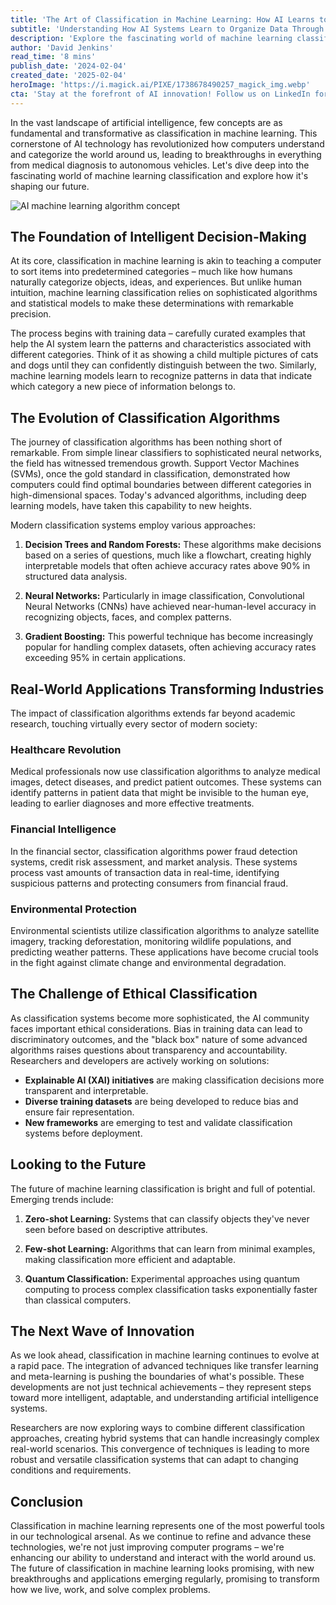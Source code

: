 ```yaml
---
title: 'The Art of Classification in Machine Learning: How AI Learns to Categorize Our World'
subtitle: 'Understanding How AI Systems Learn to Organize Data Through Classification'
description: 'Explore the fascinating world of machine learning classification, from its fundamental principles to cutting-edge applications. Learn how AI systems are trained to categorize information, revolutionizing industries from healthcare to environmental protection, and discover the emerging trends shaping the future of this transformative technology.'
author: 'David Jenkins'
read_time: '8 mins'
publish_date: '2024-02-04'
created_date: '2025-02-04'
heroImage: 'https://i.magick.ai/PIXE/1738678490257_magick_img.webp'
cta: 'Stay at the forefront of AI innovation! Follow us on LinkedIn for regular updates on machine learning breakthroughs, industry applications, and emerging technologies that are reshaping our world.'
---
```


In the vast landscape of artificial intelligence, few concepts are as fundamental and transformative as classification in machine learning. This cornerstone of AI technology has revolutionized how computers understand and categorize the world around us, leading to breakthroughs in everything from medical diagnosis to autonomous vehicles. Let's dive deep into the fascinating world of machine learning classification and explore how it's shaping our future.

![AI machine learning algorithm concept](https://i.magick.ai/PIXE/1738679027377_magick_img.webp)

## The Foundation of Intelligent Decision-Making

At its core, classification in machine learning is akin to teaching a computer to sort items into predetermined categories – much like how humans naturally categorize objects, ideas, and experiences. But unlike human intuition, machine learning classification relies on sophisticated algorithms and statistical models to make these determinations with remarkable precision.

The process begins with training data – carefully curated examples that help the AI system learn the patterns and characteristics associated with different categories. Think of it as showing a child multiple pictures of cats and dogs until they can confidently distinguish between the two. Similarly, machine learning models learn to recognize patterns in data that indicate which category a new piece of information belongs to.

## The Evolution of Classification Algorithms

The journey of classification algorithms has been nothing short of remarkable. From simple linear classifiers to sophisticated neural networks, the field has witnessed tremendous growth. Support Vector Machines (SVMs), once the gold standard in classification, demonstrated how computers could find optimal boundaries between different categories in high-dimensional spaces. Today's advanced algorithms, including deep learning models, have taken this capability to new heights.

Modern classification systems employ various approaches:

1. **Decision Trees and Random Forests:** These algorithms make decisions based on a series of questions, much like a flowchart, creating highly interpretable models that often achieve accuracy rates above 90% in structured data analysis.

2. **Neural Networks:** Particularly in image classification, Convolutional Neural Networks (CNNs) have achieved near-human-level accuracy in recognizing objects, faces, and complex patterns.

3. **Gradient Boosting:** This powerful technique has become increasingly popular for handling complex datasets, often achieving accuracy rates exceeding 95% in certain applications.

## Real-World Applications Transforming Industries

The impact of classification algorithms extends far beyond academic research, touching virtually every sector of modern society:

### Healthcare Revolution

Medical professionals now use classification algorithms to analyze medical images, detect diseases, and predict patient outcomes. These systems can identify patterns in patient data that might be invisible to the human eye, leading to earlier diagnoses and more effective treatments.

### Financial Intelligence

In the financial sector, classification algorithms power fraud detection systems, credit risk assessment, and market analysis. These systems process vast amounts of transaction data in real-time, identifying suspicious patterns and protecting consumers from financial fraud.

### Environmental Protection

Environmental scientists utilize classification algorithms to analyze satellite imagery, tracking deforestation, monitoring wildlife populations, and predicting weather patterns. These applications have become crucial tools in the fight against climate change and environmental degradation.

## The Challenge of Ethical Classification

As classification systems become more sophisticated, the AI community faces important ethical considerations. Bias in training data can lead to discriminatory outcomes, and the "black box" nature of some advanced algorithms raises questions about transparency and accountability. Researchers and developers are actively working on solutions:

- **Explainable AI (XAI) initiatives** are making classification decisions more transparent and interpretable.
- **Diverse training datasets** are being developed to reduce bias and ensure fair representation.
- **New frameworks** are emerging to test and validate classification systems before deployment.

## Looking to the Future

The future of machine learning classification is bright and full of potential. Emerging trends include:

1. **Zero-shot Learning:** Systems that can classify objects they've never seen before based on descriptive attributes.

2. **Few-shot Learning:** Algorithms that can learn from minimal examples, making classification more efficient and adaptable.

3. **Quantum Classification:** Experimental approaches using quantum computing to process complex classification tasks exponentially faster than classical computers.

## The Next Wave of Innovation

As we look ahead, classification in machine learning continues to evolve at a rapid pace. The integration of advanced techniques like transfer learning and meta-learning is pushing the boundaries of what's possible. These developments are not just technical achievements – they represent steps toward more intelligent, adaptable, and understanding artificial intelligence systems.

Researchers are now exploring ways to combine different classification approaches, creating hybrid systems that can handle increasingly complex real-world scenarios. This convergence of techniques is leading to more robust and versatile classification systems that can adapt to changing conditions and requirements.

## Conclusion

Classification in machine learning represents one of the most powerful tools in our technological arsenal. As we continue to refine and advance these technologies, we're not just improving computer programs – we're enhancing our ability to understand and interact with the world around us. The future of classification in machine learning looks promising, with new breakthroughs and applications emerging regularly, promising to transform how we live, work, and solve complex problems.